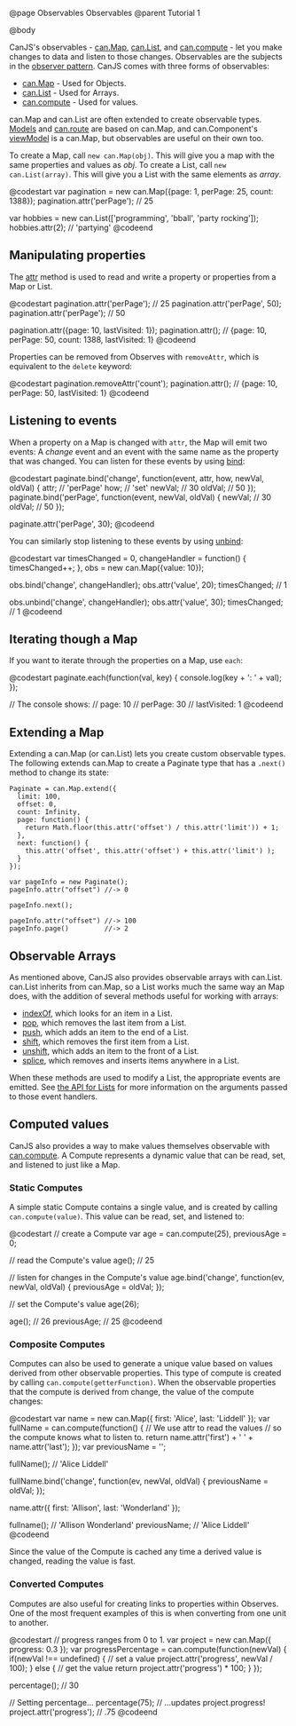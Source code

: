 @page Observables Observables
@parent Tutorial 1

@body  

CanJS's observables - [can.Map](../docs/can.Map.html), [can.List](../docs/can.List.html), 
and [can.compute](../docs/can.compute.html) - let you make changes to data and listen
to those changes.  Observables are the subjects in 
the [observer pattern](http://en.wikipedia.org/wiki/Observer_pattern).  CanJS comes with
three forms of observables:

 - [can.Map](../docs/can.Map.html) - Used for Objects.
 - [can.List](../docs/can.List.html) - Used for Arrays.
 - [can.compute](../docs/can.compute.html) - Used for values.

can.Map and can.List are often extended to create observable types. 
[Models](../docs/can.Model.html) and [can.route](../docs/can.route.html) are
based on can.Map, and can.Component's [viewModel](../docs/can.Component.prototype.view-model.html) is a
can.Map, but observables are useful on their own too.

To create a Map, call `new can.Map(obj)`. This will give you a map
with the same properties and values as _obj_. To create a List, call `new
can.List(array)`. This will give you a List with the same elements as
_array_.

@codestart
var pagination = new can.Map({page: 1, perPage: 25, count: 1388});
pagination.attr('perPage'); // 25

var hobbies = new can.List(['programming', 'bball', 'party rocking']);
hobbies.attr(2); // 'partying'
@codeend

## Manipulating properties

The [attr](../docs/can.Map.prototype.attr.html) method is
used to read and write a property or properties from a Map or List.

@codestart
pagination.attr('perPage');     // 25
pagination.attr('perPage', 50);
pagination.attr('perPage');     // 50

pagination.attr({page: 10, lastVisited: 1});
pagination.attr(); // {page: 10, perPage: 50, count: 1388, lastVisited: 1}
@codeend

Properties can be removed from Observes with `removeAttr`, which is equivalent
to the `delete` keyword:

@codestart
pagination.removeAttr('count');
pagination.attr(); // {page: 10, perPage: 50, lastVisited: 1}
@codeend

## Listening to events

When a property on a Map is changed with `attr`, the Map will emit two
events: A _change_ event and an event with the same name as the property that
was changed. You can listen for these events by using
[bind](../docs/can.Map.prototype.bind.html):

@codestart
paginate.bind('change', function(event, attr, how, newVal, oldVal) {
	attr;   // 'perPage'
	how;    // 'set'
	newVal; // 30
	oldVal; // 50
});
paginate.bind('perPage', function(event, newVal, oldVal) {
	newVal; // 30
	oldVal; // 50
});

paginate.attr('perPage', 30);
@codeend

You can similarly stop listening to these events by using
[unbind](../docs/can.Map.prototype.unbind.html):

@codestart
var timesChanged = 0,
	changeHandler = function() { timesChanged++; },
	obs = new can.Map({value: 10});

obs.bind('change', changeHandler);
obs.attr('value', 20);
timesChanged; // 1

obs.unbind('change', changeHandler);
obs.attr('value', 30);
timesChanged; // 1
@codeend

## Iterating though a Map

If you want to iterate through the properties on a Map, use `each`:

@codestart
paginate.each(function(val, key) {
	console.log(key + ': ' + val);
});

// The console shows:
// page: 10
// perPage: 30
// lastVisited: 1
@codeend

## Extending a Map

Extending a can.Map (or can.List) lets you create custom observable 
types. The following extends can.Map to create a Paginate type that
has a `.next()` method to change its state:

    Paginate = can.Map.extend({
      limit: 100,
      offset: 0,
      count: Infinity,
      page: function() {
        return Math.floor(this.attr('offset') / this.attr('limit')) + 1;
      },
      next: function() {
        this.attr('offset', this.attr('offset') + this.attr('limit') );
      }
    });
    
    var pageInfo = new Paginate();
    pageInfo.attr("offset") //-> 0
    
    pageInfo.next();
    
    pageInfo.attr("offset") //-> 100
    pageInfo.page()         //-> 2


## Observable Arrays

As mentioned above, CanJS also provides observable arrays with can.List.
can.List inherits from can.Map, so a List works much the same way an
Map does, with the addition of several methods useful for working with
arrays:

- [indexOf](../docs/can.List.prototype.indexOf.html), which looks for an item in a
List.
- [pop](../docs/can.List.prototype.pop.html), which removes the last item from a
List.
- [push](../docs/can.List.prototype.push.html), which adds an item to the end of a
List.
- [shift](../docs/can.List.prototype.shift.html), which removes the first item from
a List.
- [unshift](../docs/can.List.prototype.unshift.html), which adds an item to the front
of a List.
- [splice](../docs/can.List.prototype.splice.html), which removes and inserts items
anywhere in a List.

When these methods are used to modify a List, the appropriate events are
emitted. See [the API for Lists](../docs/can.List.html) for more
information on the arguments passed to those event handlers.

## Computed values

CanJS also provides a way to make values themselves observable with
[can.compute](../docs/can.compute.html). A Compute represents a dynamic value
that can be read, set, and listened to just like a Map.

### Static Computes

A simple static Compute contains a single value, and is created by calling
`can.compute(value)`. This value can be read, set, and listened to:

@codestart
// create a Compute
var age = can.compute(25),
	previousAge = 0;

// read the Compute's value
age(); // 25

// listen for changes in the Compute's value
age.bind('change', function(ev, newVal, oldVal) {
	previousAge = oldVal;
});

// set the Compute's value
age(26);

age();       // 26
previousAge; // 25
@codeend

### Composite Computes

Computes can also be used to generate a unique value based on values derived
from other observable properties. This type of compute is created by calling
`can.compute(getterFunction)`. When the observable properties that the compute is
derived from change, the value of the compute changes:

@codestart
var name = new can.Map({
	first: 'Alice',
	last: 'Liddell'
});
var fullName = can.compute(function() {
	// We use attr to read the values
	// so the compute knows what to listen to.
	return name.attr('first') + ' ' + name.attr('last');
});
var previousName = '';

fullName();   // 'Alice Liddell'

fullName.bind('change', function(ev, newVal, oldVal) {
	previousName = oldVal;
});

name.attr({
	first: 'Allison',
	last: 'Wonderland'
});

fullname();   // 'Allison Wonderland'
previousName; // 'Alice Liddell'
@codeend

Since the value of the Compute is cached any time a derived value is
changed, reading the value is fast.

### Converted Computes

Computes are also useful for creating links to properties within Observes. One
of the most frequent examples of this is when converting from one unit to
another.

@codestart
// progress ranges from 0 to 1.
var project = new can.Map({ progress: 0.3 });
var progressPercentage = can.compute(function(newVal) {
	if(newVal !== undefined) {
		// set a value
		project.attr('progress', newVal / 100);
	} else {
		// get the value
		return project.attr('progress') * 100;
	}
});

percentage();     // 30

// Setting percentage...
percentage(75);
// ...updates project.progress!
project.attr('progress'); // .75
@codeend
